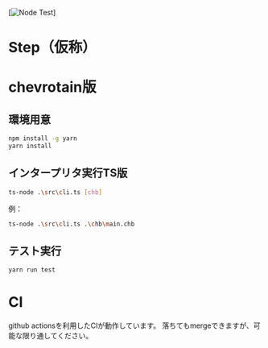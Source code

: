 [![Node Test](https://github.com/su-u/step/actions/workflows/nodejs.yml/badge.svg)]

# Step（仮称）

# chevrotain版

## 環境用意
```bash
npm install -g yarn
yarn install
```

## インタープリタ実行TS版
```bash
ts-node .\src\cli.ts [chb]
```

例：
```bash
ts-node .\src\cli.ts .\chb\main.chb
```

## テスト実行
```bash
yarn run test
```

# CI
github actionsを利用したCIが動作しています。
落ちてもmergeできますが、可能な限り通してください。